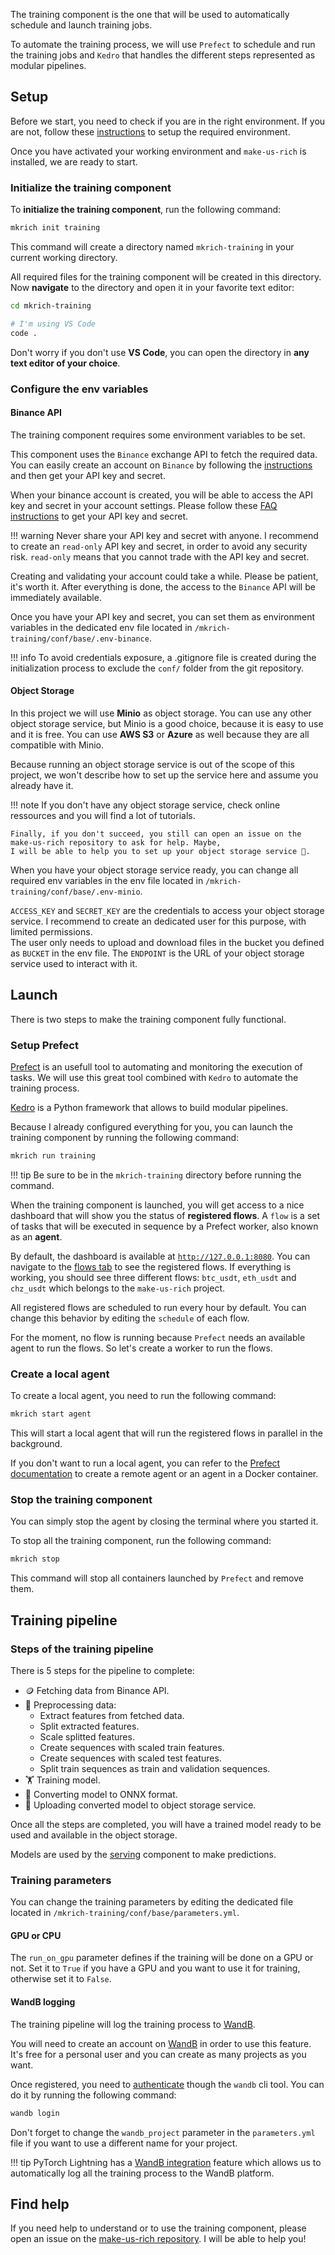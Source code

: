 The training component is the one that will be used to automatically schedule and launch training jobs.

To automate the training process, we will use `Prefect` to schedule and run the training jobs and `Kedro` that handles 
the different steps represented as modular pipelines.


## Setup

Before we start, you need to check if you are in the right environment. If you are not, follow these 
[instructions](../#installation) to setup the required environment.

Once you have activated your working environment and `make-us-rich` is installed, we are ready to start.

### Initialize the training component

To **initialize the training component**, run the following command:

```bash
mkrich init training
```

This command will create a directory named `mkrich-training` in your current working directory.

All required files for the training component will be created in this directory.   
Now **navigate** to the directory and open it in your favorite text editor:

```bash
cd mkrich-training

# I'm using VS Code
code .
```

Don't worry if you don't use **VS Code**, you can open the directory in **any text editor of your choice**.

### Configure the env variables

#### Binance API

The training component requires some environment variables to be set. 

This component uses the `Binance` exchange API to fetch the required data. You can easily create an account on `Binance`
by following the [instructions](https://www.binance.com/en/register) and then get your API key and secret.

When your binance account is created, you will be able to access the API key and secret in your account settings. Please
follow these [FAQ instructions](https://www.binance.com/en/support/faq/360002502072) to get your API key and secret.

!!! warning
    Never share your API key and secret with anyone. I recommend to create an `read-only` API key and secret, in order
    to avoid any security risk. `read-only` means that you cannot trade with the API key and secret.

Creating and validating your account could take a while. Please be patient, it's worth it. After everything is done,
the access to the `Binance` API will be immediately available.

Once you have your API key and secret, you can set them as environment variables in the dedicated env file located
in `/mkrich-training/conf/base/.env-binance`.

!!! info
    To avoid credentials exposure, a .gitignore file is created during the initialization process to exclude  the `conf/`
    folder from the git repository.

#### Object Storage

In this project we will use **Minio** as object storage. You can use any other object storage service, but Minio is a
good choice, because it is easy to use and it is free. You can use **AWS S3** or **Azure** as well because they are
all compatible with Minio.

Because running an object storage service is out of the scope of this project, we won't describe how to set up the
service here and assume you already have it.

!!! note
    If you don't have any object storage service, check online ressources and you will find a lot of tutorials.

    Finally, if you don't succeed, you still can open an issue on the make-us-rich repository to ask for help. Maybe,
    I will be able to help you to set up your object storage service 🤗.

When you have your object storage service ready, you can change all required env variables in the env file located
in `/mkrich-training/conf/base/.env-minio`.

`ACCESS_KEY` and `SECRET_KEY` are the credentials to access your object storage service. I recommend to create an 
dedicated user for this purpose, with limited permissions.     
The user only needs to upload and download files in the bucket you defined as `BUCKET` in the env file. The `ENDPOINT` 
is the URL of your object storage service used to interact with it.


## Launch

There is two steps to make the training component fully functional.

### Setup Prefect

[Prefect](https://www.prefect.io/) is an usefull tool to automating and monitoring the execution of tasks. 
We will use this great tool combined with `Kedro` to automate the training process. 

[Kedro](https://kedro.readthedocs.io/en/stable/) is a Python framework that allows to build modular pipelines.

Because I already configured everything for you, you can launch the training component by running the following command:

```bash
mkrich run training
```

!!! tip
    Be sure to be in the `mkrich-training` directory before running the command.

When the training component is launched, you will get access to a nice dashboard that will show you the status of 
**registered flows**. A `flow` is a set of tasks that will be executed in sequence by a Prefect worker, also known as 
an **agent**.

By default, the dashboard is available at [`http://127.0.0.1:8080`](http://127.0.0.1:8080/default). You can navigate to
the [flows tab](http://127.0.0.1:8080/default?flows) to see the registered flows. If everything is working, you should
see three different flows: `btc_usdt`, `eth_usdt` and `chz_usdt` which belongs to the `make-us-rich` project.

All registered flows are scheduled to run every hour by default. You can change this behavior by editing the `schedule`
of each flow. 

For the moment, no flow is running because `Prefect` needs an available agent to run the flows. So let's create a 
worker to run the flows.

### Create a local agent

To create a local agent, you need to run the following command:

```bash
mkrich start agent
```

This will start a local agent that will run the registered flows in parallel in the background.

If you don't want to run a local agent, you can refer to the [Prefect documentation](https://www.prefect.io/docs/agent/start)
to create a remote agent or an agent in a Docker container.

### Stop the training component

You can simply stop the agent by closing the terminal where you started it.

To stop all the training component, run the following command:

```bash
mkrich stop
```

This command will stop all containers launched by `Prefect` and remove them.


## Training pipeline

### Steps of the training pipeline

There is 5 steps for the pipeline to complete:

- 🪙 Fetching data from Binance API.
- 🔨 Preprocessing data:
    - Extract features from fetched data.
    - Split extracted features.
    - Scale splitted features.
    - Create sequences with scaled train features.
    - Create sequences with scaled test features.
    - Split train sequences as train and validation sequences.
- 🏋️ Training model.
- 🔄 Converting model to ONNX format.
- 📁 Uploading converted model to object storage service.

Once all the steps are completed, you will have a trained model ready to be used and available in the object storage.

Models are used by the [serving](../serving) component to make predictions.

### Training parameters

You can change the training parameters by editing the dedicated file located in `/mkrich-training/conf/base/parameters.yml`.

#### GPU or CPU

The `run_on_gpu` parameter defines if the training will be done on a GPU or not. Set it to `True` if you have a GPU and 
you want to use it for training, otherwise set it to `False`.

#### WandB logging

The training pipeline will log the training process to [WandB](https://wandb.ai/site).

You will need to create an account on [WandB](https://wandb.com/login) in order to use this feature. It's free for a 
personal user and you can create as many projects as you want.

Once registered, you need to [authenticate](https://docs.wandb.ai/quickstart#1.-set-up-wandb) though the `wandb` cli tool. 
You can do it by running the following command:

```bash
wandb login
```

Don't forget to change the `wandb_project` parameter in the `parameters.yml` file if you want to use a different name
for your project.

!!! tip
    PyTorch Lightning has a [WandB integration](https://pytorch-lightning.readthedocs.io/en/latest/common/loggers.html#weights-and-biases) 
    feature which allows us to automatically log all the training process to the WandB platform.


## Find help

If you need help to understand or to use the training component, please open an issue on the 
[make-us-rich repository](https://github.com/ChainYo/make-us-rich/issues). I will be able to help you!
